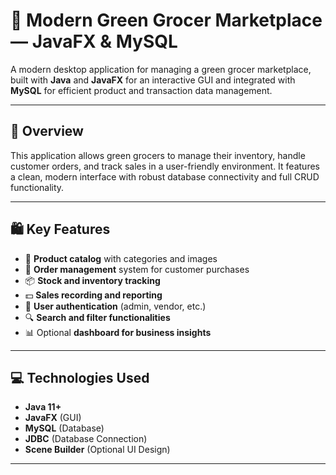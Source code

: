 # 🥦 Modern Green Grocer Marketplace — JavaFX & MySQL

A modern desktop application for managing a green grocer marketplace, built with **Java** and **JavaFX** for an interactive GUI and integrated with **MySQL** for efficient product and transaction data management.

---

## 🌿 Overview

This application allows green grocers to manage their inventory, handle customer orders, and track sales in a user-friendly environment. It features a clean, modern interface with robust database connectivity and full CRUD functionality.

---

## 🛍️ Key Features

- 🌱 **Product catalog** with categories and images  
- 🧾 **Order management** system for customer purchases  
- 📦 **Stock and inventory tracking**  
- 💵 **Sales recording and reporting**  
- 👤 **User authentication** (admin, vendor, etc.)  
- 🔍 **Search and filter functionalities**  
- 📊 Optional **dashboard for business insights**

---

## 💻 Technologies Used

- **Java 11+**  
- **JavaFX** (GUI)  
- **MySQL** (Database)  
- **JDBC** (Database Connection)  
- **Scene Builder** (Optional UI Design)

---
